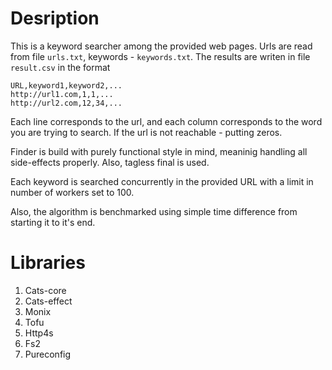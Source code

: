 # Desription
This is a keyword searcher among the provided web pages. Urls are 
read from file <code>urls.txt</code>, keywords - <code>keywords.txt</code>.
The results are writen in file <code>result.csv</code> in the format

    URL,keyword1,keyword2,...
    http://url1.com,1,1,...
    http://url2.com,12,34,...

Each line corresponds to the url, and each column corresponds to the word you are trying to search.
If the url is not reachable - putting zeros.

Finder is build with purely functional style in mind, meaninig handling 
all side-effects properly. Also, tagless final is used.

Each keyword is searched concurrently in the provided URL with a limit
in number of workers set to 100.

Also, the algorithm is benchmarked using simple time difference from
starting it to it's end.  
# Libraries
<ol>
   <li>Cats-core</li>
   <li>Cats-effect</li>
   <li>Monix</li>
   <li>Tofu</li>
   <li>Http4s</li>
   <li>Fs2</li>
   <li>Pureconfig</li>
</ol>